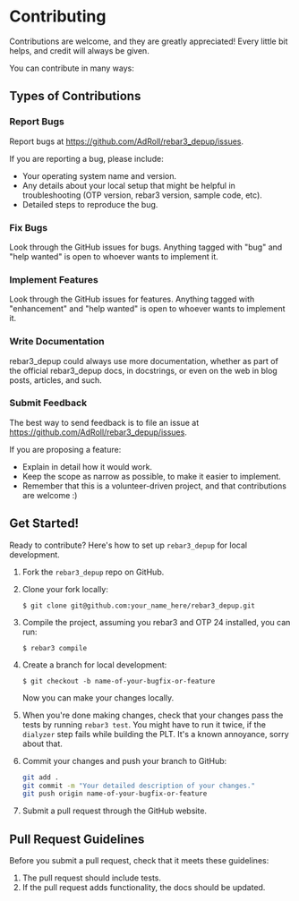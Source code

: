 # Contributing

Contributions are welcome, and they are greatly appreciated! Every little bit
helps, and credit will always be given.

You can contribute in many ways:

## Types of Contributions

### Report Bugs

Report bugs at <https://github.com/AdRoll/rebar3_depup/issues>.

If you are reporting a bug, please include:

* Your operating system name and version.
* Any details about your local setup that might be helpful in troubleshooting
(OTP version, rebar3 version, sample code, etc).
* Detailed steps to reproduce the bug.

### Fix Bugs

Look through the GitHub issues for bugs. Anything tagged with "bug" and "help
wanted" is open to whoever wants to implement it.

### Implement Features

Look through the GitHub issues for features. Anything tagged with "enhancement"
and "help wanted" is open to whoever wants to implement it.

### Write Documentation

rebar3_depup could always use more documentation, whether as part of the
official rebar3_depup docs, in docstrings, or even on the web in blog posts,
articles, and such.

### Submit Feedback

The best way to send feedback is to file an issue at <https://github.com/AdRoll/rebar3_depup/issues>.

If you are proposing a feature:

* Explain in detail how it would work.
* Keep the scope as narrow as possible, to make it easier to implement.
* Remember that this is a volunteer-driven project, and that contributions are
welcome :)

<!-- markdownlint-disable MD026 # Trailing punctuation in heading -->
## Get Started!
<!-- markdownlint-enable MD026 -->
Ready to contribute? Here's how to set up `rebar3_depup` for local development.

1. Fork the `rebar3_depup` repo on GitHub.

2. Clone your fork locally:

    `$ git clone git@github.com:your_name_here/rebar3_depup.git`

3. Compile the project, assuming you rebar3 and OTP 24 installed, you can run:

    `$ rebar3 compile`

4. Create a branch for local development:

    `$ git checkout -b name-of-your-bugfix-or-feature`

   Now you can make your changes locally.

5. When you're done making changes, check that your changes pass the tests
by running `rebar3 test`. You might have to run it twice, if the `dialyzer`
step fails while building the PLT. It's a known annoyance, sorry about that.

6. Commit your changes and push your branch to GitHub:

    ```bash
    git add .
    git commit -m "Your detailed description of your changes."
    git push origin name-of-your-bugfix-or-feature
    ```

7. Submit a pull request through the GitHub website.

## Pull Request Guidelines

Before you submit a pull request, check that it meets these guidelines:

1. The pull request should include tests.
2. If the pull request adds functionality, the docs should be updated.
